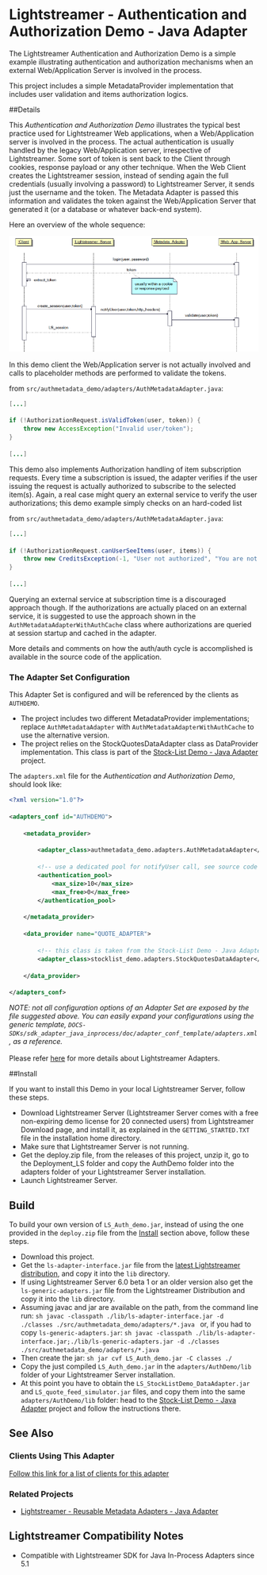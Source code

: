 # Lightstreamer - Authentication and Authorization Demo - Java Adapter

The Lightstreamer Authentication and Authorization Demo is a simple example illustrating authentication and authorization mechanisms when an external 
Web/Application Server is involved in the process.

This project includes a simple MetadataProvider implementation that includes user validation and items authorization logics.


##Details

This *Authentication and Authorization Demo* illustrates the typical best practice used for Lightstreamer Web applications, when a Web/Application server is involved in the process. 
The actual authentication is usually handled by the legacy Web/Application server, irrespective of Lightstreamer. 
Some sort of token is sent back to the Client through cookies, response payload or any other technique. 
When the Web Client creates the Lightstreamer session, instead of sending again the full credentials (usually involving a password) to 
Lightstreamer Server, it sends just the username and the token.
The Metadata Adapter is passed this information and validates the token against the Web/Application Server that 
generated it (or a database or whatever back-end system).

Here an overview of the whole sequence:

![sequence diagram](sequence_diagram.png)

In this demo client the Web/Application server is not actually involved and calls to placeholder methods are performed to validate the tokens.

from `src/authmetadata_demo/adapters/AuthMetadataAdapter.java`:
```java
[...]

if (!AuthorizationRequest.isValidToken(user, token)) {
    throw new AccessException("Invalid user/token");
}
  
[...]
```

This demo also implements Authorization handling of item subscription requests.
Every time a subscription is issued, the adapter verifies if the user issuing the request is actually authorized to subscribe to the selected item(s).
Again, a real case might query an external service to verify the user authorizations; this demo example simply checks on an hard-coded list

from `src/authmetadata_demo/adapters/AuthMetadataAdapter.java`:
```java
[...]

if (!AuthorizationRequest.canUserSeeItems(user, items)) {
    throw new CreditsException(-1, "User not authorized", "You are not authorized to see this item"); 
}

[...]
```

Querying an external service at subscription time is a discouraged approach though. If the authorizations are actually placed on an external service,
it is suggested to use the approach shown in the `AuthMetadataAdapterWithAuthCache` class where authorizations are queried at session startup and cached
in the adapter.

More details and comments on how the auth/auth cycle is accomplished is available in the source code of the application.


### The Adapter Set Configuration

This Adapter Set is configured and will be referenced by the clients as `AUTHDEMO`. 

* The project includes two different MetadataProvider implementations; replace `AuthMetadataAdapter` with `AuthMetadataAdapterWithAuthCache` to use
the alternative version.
* The project relies on the StockQuotesDataAdapter class as DataProvider implementation. This class is part of the 
[Stock-List Demo - Java Adapter](https://github.com/Lightstreamer/Lightstreamer-example-StockList-adapter-java) project.

The `adapters.xml` file for the *Authentication and Authorization Demo*, should look like:

```xml      
<?xml version="1.0"?>

<adapters_conf id="AUTHDEMO">

    <metadata_provider>
    
        <adapter_class>authmetadata_demo.adapters.AuthMetadataAdapter</adapter_class>

        <!-- use a dedicated pool for notifyUser call, see source code of AuthMetadataAdapter -->
        <authentication_pool>
            <max_size>10</max_size>
            <max_free>0</max_free>
        </authentication_pool>
        
    </metadata_provider>

    <data_provider name="QUOTE_ADAPTER">
    
        <!-- this class is taken from the Stock-List Demo - Java Adapter project-->
        <adapter_class>stocklist_demo.adapters.StockQuotesDataAdapter</adapter_class>
        
    </data_provider>

</adapters_conf>
```

<i>NOTE: not all configuration options of an Adapter Set are exposed by the file suggested above. 
You can easily expand your configurations using the generic template, `DOCS-SDKs/sdk_adapter_java_inprocess/doc/adapter_conf_template/adapters.xml`, as a reference.</i><br>
<br>
Please refer [here](http://www.lightstreamer.com/docs/base/General%20Concepts.pdf) for more details about Lightstreamer Adapters.

##Install 

If you want to install this Demo in your local Lightstreamer Server, follow these steps.

* Download Lightstreamer Server (Lightstreamer Server comes with a free non-expiring demo license for 20 connected users) from Lightstreamer Download page, 
and install it, as explained in the `GETTING_STARTED.TXT` file in the installation home directory.
* Make sure that Lightstreamer Server is not running.
* Get the deploy.zip file, from the releases of this project, unzip it, go to the Deployment_LS folder and copy the AuthDemo folder into the adapters 
folder of your Lightstreamer Server installation.
* Launch Lightstreamer Server.

## Build

To build your own version of `LS_Auth_demo.jar`, instead of using the one provided in the `deploy.zip` file from the [Install](https://github.com/Lightstreamer/Lightstreamer-example-Portfolio-adapter-java#install) section above, follow these steps.

* Download this project.
* Get the `ls-adapter-interface.jar` file from the [latest Lightstreamer distribution](http://www.lightstreamer.com/download), and copy it into the 
`lib` directory.
* If using Lightstreamer Server 6.0 beta 1 or an older version also get the `ls-generic-adapters.jar` file from the Lightstreamer Distribution and
copy it into the `lib` directory.
* Assuming javac and jar are available on the path, from the command line run:
      ```sh
      javac -classpath ./lib/ls-adapter-interface.jar -d ./classes ./src/authmetadata_demo/adapters/*.java
      ```
or, if  you had to copy `ls-generic-adapters.jar`:
      ```sh
      javac -classpath ./lib/ls-adapter-interface.jar;./lib/ls-generic-adapters.jar -d ./classes ./src/authmetadata_demo/adapters/*.java
      ```
* Then create the jar:
      ```sh
      jar cvf LS_Auth_demo.jar -C classes ./
      ```
* Copy the just compiled `LS_Auth_demo.jar` in the `adapters/AuthDemo/lib` folder of your Lightstreamer Server installation.
* At this point you have to obtain the `LS_StockListDemo_DataAdapter.jar` and `LS_quote_feed_simulator.jar` files, and copy 
them into the same `adapters/AuthDemo/lib` folder: head to the 
[Stock-List Demo - Java Adapter](https://github.com/Lightstreamer/Lightstreamer-example-StockList-adapter-java) project and follow
the instructions there.

## See Also

### Clients Using This Adapter

[Follow this link for a list of clients for this adapter](https://github.com/Lightstreamer?query=Lightstreamer-example-authmetadata-client)

### Related Projects

* [Lightstreamer - Reusable Metadata Adapters - Java Adapter](https://github.com/Lightstreamer/Lightstreamer-example-ReusableMetadata-adapter-java)

## Lightstreamer Compatibility Notes

* Compatible with Lightstreamer SDK for Java In-Process Adapters since 5.1